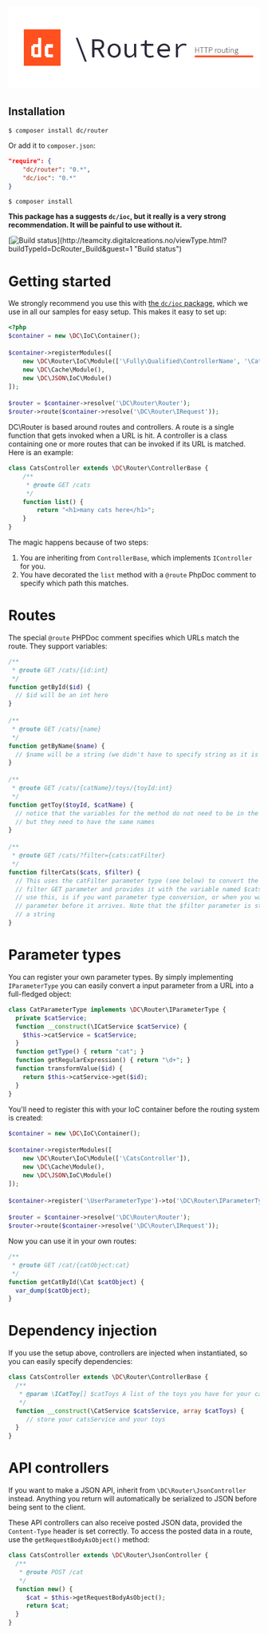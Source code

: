 ![DC\Router - Easy HTTP routing](logo.png)

## Installation

```
$ composer install dc/router
```

Or add it to `composer.json`:

```json
"require": {
	"dc/router": "0.*",
    "dc/ioc": "0.*"
}
```

```
$ composer install
```

**This package has a suggests `dc/ioc`, but it really is a very strong recommendation. It will be painful to use without it.**

[![Build status](http://teamcity.digitalcreations.no/app/rest/builds/buildType:(id:DcRouter_Build)/statusIcon)](http://teamcity.digitalcreations.no/viewType.html?buildTypeId=DcRouter_Build&guest=1 "Build status")

# Getting started


We strongly recommend you use this with [the `dc/ioc` package](http://github.com/digitalcreations/ioc "IoC container for PHP"), which we use in all our samples for easy setup. This makes it easy to set up:

```php
<?php
$container = new \DC\IoC\Container();

$container->registerModules([
    new \DC\Router\IoC\Module(['\Fully\Qualified\ControllerName', '\CatsController']),
    new \DC\Cache\Module(),
    new \DC\JSON\IoC\Module()
]);

$router = $container->resolve('\DC\Router\Router');
$router->route($container->resolve('\DC\Router\IRequest'));
```

DC\Router is based around routes and controllers. A route is a single function that gets invoked when a URL is hit.
A controller is a class containing one or more routes that can be invoked if its URL is matched. Here is an example:

```php
class CatsController extends \DC\Router\ControllerBase {
	/**
	 * @route GET /cats
	 */
	function list() {
		return "<h1>many cats here</h1>";
	}
}
```

The magic happens because of two steps:

1. You are inheriting from `ControllerBase`, which implements `IController` for you.
2. You have decorated the `list` method with a `@route` PhpDoc comment to specify which path this matches.

# Routes

The special `@route` PHPDoc comment specifies which URLs match the route. They support variables:

```php
/**
 * @route GET /cats/{id:int}
 */ 
function getById($id) {
  // $id will be an int here
}

/**
 * @route GET /cats/{name}
 */
function getByName($name) {
  // $name will be a string (we didn't have to specify string as it is the default)
}

/**
 * @route GET /cats/{catName}/toys/{toyId:int}
 */
function getToy($toyId, $catName) {
  // notice that the variables for the method do not need to be in the same order as in the route,
  // but they need to have the same names
}

/**
 * @route GET /cats/?filter={cats:catFilter}
 */
function filterCats($cats, $filter) {
  // This uses the catFilter parameter type (see below) to convert the input sent through the 
  // filter GET parameter and provides it with the variable named $cats. The ONLY time you'll 
  // use this, is if you want parameter type conversion, or when you want to rename the query 
  // parameter before it arrives. Note that the $filter parameter is still available, but is 
  // a string 
}
```

# Parameter types

You can register your own parameter types. By simply implementing `IParameterType` you can easily convert a input parameter from a URL into a full-fledged object:

```php
class CatParameterType implements \DC\Router\IParameterType {
  private $catService;  
  function __construct(\ICatService $catService) {
    $this->catService = $catService;
  }
  function getType() { return "cat"; }
  function getRegularExpression() { return "\d+"; }
  function transformValue($id) {
    return $this->catService->get($id);
  }
}
```

You'll need to register this with your IoC container before the routing system is created:

```php
$container = new \DC\IoC\Container();

$container->registerModules([
    new \DC\Router\IoC\Module(['\CatsController']),
    new \DC\Cache\Module(),
    new \DC\JSON\IoC\Module()
]);

$container->register('\UserParameterType')->to('\DC\Router\IParameterType')->withContainerLifetime();

$router = $container->resolve('\DC\Router\Router');
$router->route($container->resolve('\DC\Router\IRequest'));
```

Now you can use it in your own routes:

```php
/**
 * @route GET /cat/{catObject:cat}
 */
function getCatById(\Cat $catObject) {
  var_dump($catObject);
} 
```

# Dependency injection

If you use the setup above, controllers are injected when instantiated, so you can easily specify dependencies:

```php
class CatsController extends \DC\Router\ControllerBase {
  /**
   * @param \ICatToy[] $catToys A list of the toys you have for your cats
   */
  function __construct(\CatService $catsService, array $catToys) {
     // store your catsService and your toys
  }
}
```

# API controllers

If you want to make a JSON API, inherit from `\DC\Router\JsonController` instead. Anything you return will automatically be serialized to JSON before being sent to the client.

These API controllers can also receive posted JSON data, provided the `Content-Type` header is set correctly. To access the posted data in a route, use the `getRequestBodyAsObject()` method:

```php
class CatsController extends \DC\Router\JsonController {
  /**
   * @route POST /cat
   */
  function new() {
     $cat = $this->getRequestBodyAsObject();
     return $cat;
  }
}
```